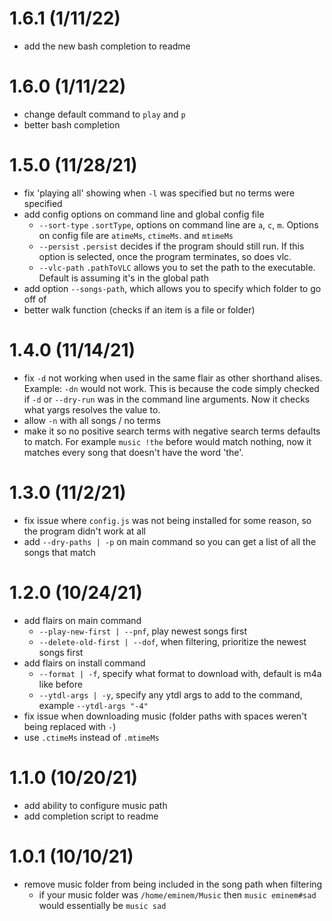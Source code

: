 # 1.6.1 (1/11/22)

<!-- prettier-ignore -->
- add the new bash completion to readme

# 1.6.0 (1/11/22)

<!-- prettier-ignore -->
- change default command to `play` and `p`
- better bash completion

# 1.5.0 (11/28/21)

<!-- prettier-ignore -->
- fix 'playing all' showing when `-l` was specified but no terms were specified
- add config options on command line and global config file
  - `--sort-type` `.sortType`, options on command line are `a`, `c`, `m`. Options on config file are `atimeMs`, `ctimeMs`. and `mtimeMs`
  - `--persist` `.persist` decides if the program should still run. If this option is selected, once the program terminates, so does vlc.
  - `--vlc-path` `.pathToVLC` allows you to set the path to the executable. Default is assuming it's in the global path
- add option `--songs-path`, which allows you to specify which folder to go off of
- better walk function (checks if an item is a file or folder)

# 1.4.0 (11/14/21)

<!-- prettier-ignore -->
- fix `-d` not working when used in the same flair as other shorthand alises. Example: `-dn` would not work. This is because the code simply checked if `-d` or `--dry-run` was in the command line arguments. Now it checks what yargs resolves the value to.
- allow `-n` with all songs / no terms
- make it so no positive search terms with negative search terms defaults to match. For example `music !the` before would match nothing, now it matches every song that doesn't have the word 'the'.

# 1.3.0 (11/2/21)

<!-- prettier-ignore -->
- fix issue where `config.js` was not being installed for some reason, so the program didn't work at all
- add `--dry-paths | -p` on main command so you can get a list of all the songs that match

# 1.2.0 (10/24/21)

<!-- prettier-ignore -->
- add flairs on main command
  - `--play-new-first | --pnf`, play newest songs first
  - `--delete-old-first | --dof`, when filtering, prioritize the newest songs first
- add flairs on install command
  - `--format | -f`, specify what format to download with, default is m4a like before
  - `--ytdl-args | -y`, specify any ytdl args to add to the command, example `--ytdl-args "-4"`
- fix issue when downloading music (folder paths with spaces weren't being replaced with `-`)
- use `.ctimeMs` instead of `.mtimeMs`

# 1.1.0 (10/20/21)

<!-- prettier-ignore -->
- add ability to configure music path
- add completion script to readme

# 1.0.1 (10/10/21)

<!-- prettier-ignore -->
- remove music folder from being included in the song path when filtering
  - if your music folder was `/home/eminem/Music` then `music eminem#sad` would
  essentially be `music sad`
